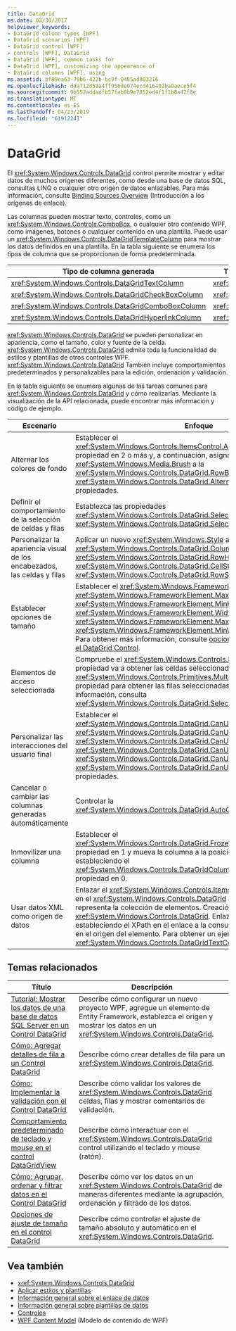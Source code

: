 ```yaml
---
title: DataGrid
ms.date: 03/30/2017
helpviewer_keywords:
- DataGrid column types [WPF]
- DataGrid scenarios [WPF]
- DataGrid control [WPF]
- controls [WPF], DataGrid
- DataGrid [WPF], common tasks for
- DataGrid [WPF], customizing the appearance of
- DataGrid columns [WPF], using
ms.assetid: bf89ea63-79b6-422b-bc9f-0485ad803216
ms.openlocfilehash: dda712d58a4ff956de074ecd416402ba0aece5f4
ms.sourcegitcommit: 9b552addadfb57fab0b9e7852ed4f1f1b8a42f8e
ms.translationtype: MT
ms.contentlocale: es-ES
ms.lasthandoff: 04/23/2019
ms.locfileid: "61912241"
---
```

# <a name="datagrid"></a>DataGrid
El <xref:System.Windows.Controls.DataGrid> control permite mostrar y editar datos de muchos orígenes diferentes, como desde una base de datos SQL, consultas LINQ o cualquier otro origen de datos enlazables. Para más información, consulte [Binding Sources Overview](../data/binding-sources-overview.md) (Introducción a los orígenes de enlace).  
  
 Las columnas pueden mostrar texto, controles, como un <xref:System.Windows.Controls.ComboBox>, o cualquier otro contenido WPF, como imágenes, botones o cualquier contenido en una plantilla. Puede usar un <xref:System.Windows.Controls.DataGridTemplateColumn> para mostrar los datos definidos en una plantilla. En la tabla siguiente se enumera los tipos de columna que se proporcionan de forma predeterminada.  
  
|Tipo de columna generada|Tipo de datos|  
|---------------------------|---------------|  
|<xref:System.Windows.Controls.DataGridTextColumn>|<xref:System.String>|  
|<xref:System.Windows.Controls.DataGridCheckBoxColumn>|<xref:System.Boolean>|  
|<xref:System.Windows.Controls.DataGridComboBoxColumn>|<xref:System.Enum>|  
|<xref:System.Windows.Controls.DataGridHyperlinkColumn>|<xref:System.Uri>|  
  
 <xref:System.Windows.Controls.DataGrid> se pueden personalizar en apariencia, como el tamaño, color y fuente de la celda. <xref:System.Windows.Controls.DataGrid> admite toda la funcionalidad de estilos y plantillas de otros controles WPF. <xref:System.Windows.Controls.DataGrid> También incluye comportamientos predeterminados y personalizables para la edición, ordenación y validación.  
  
 En la tabla siguiente se enumera algunas de las tareas comunes para <xref:System.Windows.Controls.DataGrid> y cómo realizarlas. Mediante la visualización de la API relacionada, puede encontrar más información y código de ejemplo.  
  
|Escenario|Enfoque|  
|--------------|--------------|  
|Alternar los colores de fondo|Establecer el <xref:System.Windows.Controls.ItemsControl.AlternationIndex%2A> propiedad en 2 o más y, a continuación, asignar un <xref:System.Windows.Media.Brush> a la <xref:System.Windows.Controls.DataGrid.RowBackground%2A> y <xref:System.Windows.Controls.DataGrid.AlternatingRowBackground%2A> propiedades.|  
|Definir el comportamiento de la selección de celdas y filas|Establezca las propiedades <xref:System.Windows.Controls.DataGrid.SelectionMode%2A> y <xref:System.Windows.Controls.DataGrid.SelectionUnit%2A>.|  
|Personalizar la apariencia visual de los encabezados, las celdas y filas|Aplicar un nuevo <xref:System.Windows.Style> a la <xref:System.Windows.Controls.DataGrid.ColumnHeaderStyle%2A>, <xref:System.Windows.Controls.DataGrid.RowHeaderStyle%2A>, <xref:System.Windows.Controls.DataGrid.CellStyle%2A>, o <xref:System.Windows.Controls.DataGrid.RowStyle%2A> propiedades.|  
|Establecer opciones de tamaño|Establecer el <xref:System.Windows.FrameworkElement.Height%2A>, <xref:System.Windows.FrameworkElement.MaxHeight%2A>, <xref:System.Windows.FrameworkElement.MinHeight%2A>, <xref:System.Windows.FrameworkElement.Width%2A>, <xref:System.Windows.FrameworkElement.MaxWidth%2A>, o <xref:System.Windows.FrameworkElement.MinWidth%2A> propiedades. Para obtener más información, consulte [opciones de ajuste de tamaño en el DataGrid Control](sizing-options-in-the-datagrid-control.md).|  
|Elementos de acceso seleccionada|Compruebe el <xref:System.Windows.Controls.DataGrid.SelectedCells%2A> propiedad va a obtener las celdas seleccionadas y <xref:System.Windows.Controls.Primitives.MultiSelector.SelectedItems%2A> propiedad para obtener las filas seleccionadas. Para obtener más información, consulta <xref:System.Windows.Controls.DataGrid.SelectedCells%2A>.|  
|Personalizar las interacciones del usuario final|Establecer el <xref:System.Windows.Controls.DataGrid.CanUserAddRows%2A>, <xref:System.Windows.Controls.DataGrid.CanUserDeleteRows%2A>, <xref:System.Windows.Controls.DataGrid.CanUserReorderColumns%2A>, <xref:System.Windows.Controls.DataGrid.CanUserResizeColumns%2A>, <xref:System.Windows.Controls.DataGrid.CanUserResizeRows%2A>, y <xref:System.Windows.Controls.DataGrid.CanUserSortColumns%2A> propiedades.|  
|Cancelar o cambiar las columnas generadas automáticamente|Controlar la <xref:System.Windows.Controls.DataGrid.AutoGeneratingColumn> eventos.|  
|Inmovilizar una columna|Establecer el <xref:System.Windows.Controls.DataGrid.FrozenColumnCount%2A> propiedad en 1 y mueva la columna a la posición más a la izquierda estableciendo el <xref:System.Windows.Controls.DataGridColumn.DisplayIndex%2A> propiedad en 0.|  
|Usar datos XML como origen de datos|Enlazar el <xref:System.Windows.Controls.ItemsControl.ItemsSource%2A> en el <xref:System.Windows.Controls.DataGrid> a la consulta XPath que representa la colección de elementos. Creación de cada columna en el <xref:System.Windows.Controls.DataGrid>. Enlazar cada columna estableciendo el XPath en el enlace a la consulta que obtiene la propiedad en el origen del elemento. Para obtener un ejemplo, consulte <xref:System.Windows.Controls.DataGridTextColumn>.|  
  
## <a name="related-topics"></a>Temas relacionados  
  
|Título|Descripción|  
|-----------|-----------------|  
|[Tutorial: Mostrar los datos de una base de datos SQL Server en un Control DataGrid](walkthrough-display-data-from-a-sql-server-database-in-a-datagrid-control.md)|Describe cómo configurar un nuevo proyecto WPF, agregue un elemento de Entity Framework, establezca el origen y mostrar los datos en un <xref:System.Windows.Controls.DataGrid>.|  
|[Cómo: Agregar detalles de fila a un Control DataGrid](how-to-add-row-details-to-a-datagrid-control.md)|Describe cómo crear detalles de fila para un <xref:System.Windows.Controls.DataGrid>.|  
|[Cómo: Implementar la validación con el Control DataGrid](how-to-implement-validation-with-the-datagrid-control.md)|Describe cómo validar los valores de <xref:System.Windows.Controls.DataGrid> celdas, filas y mostrar comentarios de validación.|  
|[Comportamiento predeterminado de teclado y mouse en el control DataGridView](default-keyboard-and-mouse-behavior-in-the-datagrid-control.md)|Describe cómo interactuar con el <xref:System.Windows.Controls.DataGrid> control utilizando el teclado y mouse (ratón).|  
|[Cómo: Agrupar, ordenar y filtrar datos en el Control DataGrid](how-to-group-sort-and-filter-data-in-the-datagrid-control.md)|Describe cómo ver los datos en un <xref:System.Windows.Controls.DataGrid> de maneras diferentes mediante la agrupación, ordenación y filtrado de los datos.|  
|[Opciones de ajuste de tamaño en el control DataGrid](sizing-options-in-the-datagrid-control.md)|Describe cómo controlar el ajuste de tamaño absoluto y automático en el <xref:System.Windows.Controls.DataGrid>.|  
  
## <a name="see-also"></a>Vea también

- <xref:System.Windows.Controls.DataGrid>
- [Aplicar estilos y plantillas](styling-and-templating.md)
- [Información general sobre el enlace de datos](../data/data-binding-overview.md)
- [Información general sobre plantillas de datos](../data/data-templating-overview.md)
- [Controles](index.md)
- [WPF Content Model](wpf-content-model.md) (Modelo de contenido de WPF)
